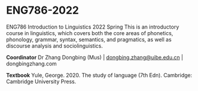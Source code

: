 # ENG786-2022
ENG786 Introduction to Linguistics 2022 Spring
This is an introductory course in linguistics, which covers both the core areas of phonetics, phonology, grammar, syntax, semantics, and pragmatics, as well as discourse analysis and sociolinguistics.

**Coordinator**
Dr Zhang Dongbing (Mus) | dongbing.zhang@uibe.edu.cn | dongbingzhang.com

**Textbook**
Yule, George. 2020. The study of language (7th Edn). Cambridge: Cambridge University Press.
